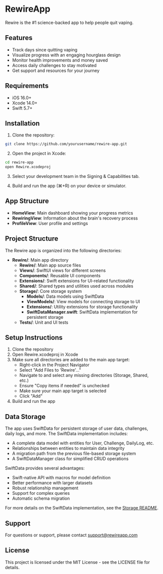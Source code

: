 # RewireApp
Rewire is the #1 science-backed app to help people quit vaping.

## Features

- Track days since quitting vaping
- Visualize progress with an engaging hourglass design
- Monitor health improvements and money saved
- Access daily challenges to stay motivated
- Get support and resources for your journey

## Requirements

- iOS 16.0+
- Xcode 14.0+
- Swift 5.7+

## Installation

1. Clone the repository:
```bash
git clone https://github.com/yourusername/rewire-app.git
```

2. Open the project in Xcode:
```bash
cd rewire-app
open Rewire.xcodeproj
```

3. Select your development team in the Signing & Capabilities tab.

4. Build and run the app (⌘+R) on your device or simulator.

## App Structure

- **HomeView**: Main dashboard showing your progress metrics
- **RewiringView**: Information about the brain's recovery process
- **ProfileView**: User profile and settings

## Project Structure

The Rewire app is organized into the following directories:

- **Rewire/**: Main app directory
  - **Rewire/**: Main app source files
  - **Views/**: SwiftUI views for different screens
  - **Components/**: Reusable UI components
  - **Extensions/**: Swift extensions for UI-related functionality
  - **Shared/**: Shared types and utilities used across modules
  - **Storage/**: Core storage system
    - **Models/**: Data models using SwiftData
    - **ViewModels/**: View models for connecting storage to UI
    - **Extensions/**: Utility extensions for storage functionality
    - **SwiftDataManager.swift**: SwiftData implementation for persistent storage
  - **Tests/**: Unit and UI tests

## Setup Instructions

1. Clone the repository
2. Open Rewire.xcodeproj in Xcode
3. Make sure all directories are added to the main app target:
   - Right-click in the Project Navigator
   - Select "Add Files to 'Rewire'..."
   - Navigate to and select any missing directories (Storage, Shared, etc.)
   - Ensure "Copy items if needed" is unchecked
   - Make sure your main app target is selected
   - Click "Add"
4. Build and run the app

## Data Storage

The app uses SwiftData for persistent storage of user data, challenges, daily logs, and more. The SwiftData implementation includes:

- A complete data model with entities for User, Challenge, DailyLog, etc.
- Relationships between entities to maintain data integrity
- A migration path from the previous file-based storage system
- A SwiftDataManager class for simplified CRUD operations

SwiftData provides several advantages:
- Swift-native API with macros for model definition
- Better performance with larger datasets
- Robust relationship management
- Support for complex queries
- Automatic schema migration

For more details on the SwiftData implementation, see the [Storage README](Rewire/Storage/README.md).

## Support

For questions or support, please contact support@rewireapp.com

## License

This project is licensed under the MIT License - see the LICENSE file for details.
